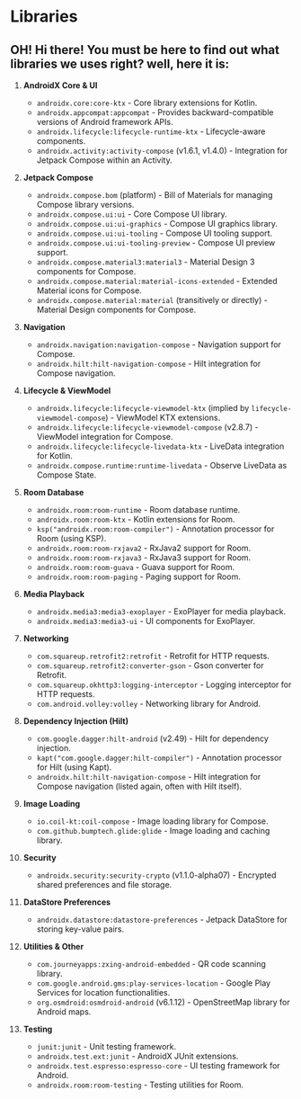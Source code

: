 # Libraries

## OH! Hi there! You must be here to find out what libraries we uses right? well, here it is:

1.  **AndroidX Core & UI**
    * `androidx.core:core-ktx` - Core library extensions for Kotlin.
    * `androidx.appcompat:appcompat` - Provides backward-compatible versions of Android framework APIs.
    * `androidx.lifecycle:lifecycle-runtime-ktx` - Lifecycle-aware components.
    * `androidx.activity:activity-compose` (v1.6.1, v1.4.0) - Integration for Jetpack Compose within an Activity.

2.  **Jetpack Compose**
    * `androidx.compose.bom` (platform) - Bill of Materials for managing Compose library versions.
    * `androidx.compose.ui:ui` - Core Compose UI library.
    * `androidx.compose.ui:ui-graphics` - Compose UI graphics library.
    * `androidx.compose.ui:ui-tooling` - Compose UI tooling support.
    * `androidx.compose.ui:ui-tooling-preview` - Compose UI preview support.
    * `androidx.compose.material3:material3` - Material Design 3 components for Compose.
    * `androidx.compose.material:material-icons-extended` - Extended Material icons for Compose.
    * `androidx.compose.material:material` (transitively or directly) - Material Design components for Compose.

3.  **Navigation**
    * `androidx.navigation:navigation-compose` - Navigation support for Compose.
    * `androidx.hilt:hilt-navigation-compose` - Hilt integration for Compose navigation.

4.  **Lifecycle & ViewModel**
    * `androidx.lifecycle:lifecycle-viewmodel-ktx` (implied by `lifecycle-viewmodel-compose`) - ViewModel KTX extensions.
    * `androidx.lifecycle:lifecycle-viewmodel-compose` (v2.8.7) - ViewModel integration for Compose.
    * `androidx.lifecycle:lifecycle-livedata-ktx` - LiveData integration for Kotlin.
    * `androidx.compose.runtime:runtime-livedata` - Observe LiveData as Compose State.

5.  **Room Database**
    * `androidx.room:room-runtime` - Room database runtime.
    * `androidx.room:room-ktx` - Kotlin extensions for Room.
    * `ksp("androidx.room:room-compiler")` - Annotation processor for Room (using KSP).
    * `androidx.room:room-rxjava2` - RxJava2 support for Room.
    * `androidx.room:room-rxjava3` - RxJava3 support for Room.
    * `androidx.room:room-guava` - Guava support for Room.
    * `androidx.room:room-paging` - Paging support for Room.

6.  **Media Playback**
    * `androidx.media3:media3-exoplayer` - ExoPlayer for media playback.
    * `androidx.media3:media3-ui` - UI components for ExoPlayer.

7.  **Networking**
    * `com.squareup.retrofit2:retrofit` - Retrofit for HTTP requests.
    * `com.squareup.retrofit2:converter-gson` - Gson converter for Retrofit.
    * `com.squareup.okhttp3:logging-interceptor` - Logging interceptor for HTTP requests.
    * `com.android.volley:volley` - Networking library for Android.

8.  **Dependency Injection (Hilt)**
    * `com.google.dagger:hilt-android` (v2.49) - Hilt for dependency injection.
    * `kapt("com.google.dagger:hilt-compiler")` - Annotation processor for Hilt (using Kapt).
    * `androidx.hilt:hilt-navigation-compose` - Hilt integration for Compose navigation (listed again, often with Hilt itself).

9.  **Image Loading**
    * `io.coil-kt:coil-compose` - Image loading library for Compose.
    * `com.github.bumptech.glide:glide` - Image loading and caching library.

10. **Security**
    * `androidx.security:security-crypto` (v1.1.0-alpha07) - Encrypted shared preferences and file storage.

11. **DataStore Preferences**
    * `androidx.datastore:datastore-preferences` - Jetpack DataStore for storing key-value pairs.

12. **Utilities & Other**
    * `com.journeyapps:zxing-android-embedded` - QR code scanning library.
    * `com.google.android.gms:play-services-location` - Google Play Services for location functionalities.
    * `org.osmdroid:osmdroid-android` (v6.1.12) - OpenStreetMap library for Android maps.

13. **Testing**
    * `junit:junit` - Unit testing framework.
    * `androidx.test.ext:junit` - AndroidX JUnit extensions.
    * `androidx.test.espresso:espresso-core` - UI testing framework for Android.
    * `androidx.room:room-testing` - Testing utilities for Room.